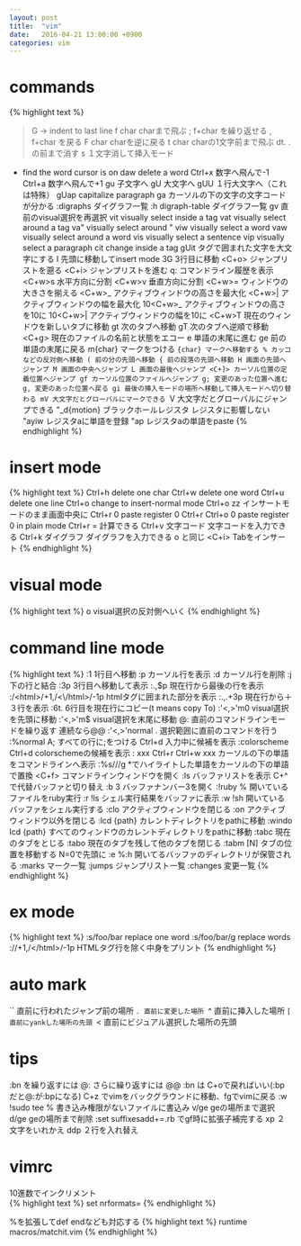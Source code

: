 ```yaml
---
layout: post
title:  "vim"
date:   2016-04-21 13:00:00 +0900
categories: vim
---
```


# commands

{% highlight text %}
>G -> indent to last line
f char charまで飛ぶ
; f+char を繰り返せる
, f+char を戻る
F char charを逆に戻る
t char charの1文字前まで飛ぶ
dt. .の前まで消す
s １文字消して挿入モード
* find the word cursor is on
daw delete a word
Ctrl+x 数字へ飛んで-1
Ctrl+a 数字へ飛んで+1
gu 子文字へ
gU 大文字へ
gUU １行大文字へ（これは特殊）
gUap capitalize paragraph
ga カーソルの下の文字の文字コードが分かる
:digraphs ダイグラフ一覧
:h digraph-table ダイグラフ一覧
gv 直前のvisual選択を再選択
vit visually select inside a tag
vat visually select around a tag
va" visually select around "
viw visually select a word
vaw visually select around a word
vis visually select a sentence
vip visually select a paragraph
cit change inside a tag
gUit タグで囲まれた文字を大文字にする
I 先頭に移動してinsert mode
3G 3行目に移動
<C+o> ジャンプリストを遡る
<C+i> ジャンプリストを進む
q: コマンドライン履歴を表示
<C+w>s 水平方向に分割
<C+w>v 垂直方向に分割
<C+w>= ウィンドウの大きさを揃える
<C+w>_ アクティブウィンドウの高さを最大化
<C+w>| アクティブウィンドウの幅を最大化
10<C+w>_ アクティブウィンドウの高さを10に
10<C+w>| アクティブウィンドウの幅を10に
<C+w>T 現在のウィンドウを新しいタブに移動
gt 次のタブへ移動
gT 次のタブへ逆順で移動
<C+g> 現在のファイルの名前と状態をエコー
e 単語の末尾に進む
ge 前の単語の末尾に戻る
m{char} マークをつける
`{char} マークへ移動する
% カッコなどの反対側へ移動
( 前の分の先頭へ移動
{ 前の段落の先頭へ移動
H 画面の先頭へジャンプ
M 画面の中央へジャンプ
L 画面の最後へジャンプ
<C+]> カーソル位置の定義位置へジャンプ
gf カーソル位置のファイルへジャンプ
g; 変更のあった位置へ進む
g, 変更のあった位置へ戻る
gi 最後の挿入モードの場所へ移動して挿入モードへ切り替わる
mV 大文字だとグローバルにマークできる
`V 大文字だとグローバルにジャンプできる
"_d{motion} ブラックホールレジスタ レジスタに影響しない
"ayiw レジスタaに単語を登録
"ap レジスタaの単語をpaste
{% endhighlight %}

# insert mode

{% highlight text %}
Ctrl+h delete one char
Ctrl+w delete one word
Ctrl+u delete one line
Ctrl+o change to insert-normal mode
Ctrl+o zz インサートモードのまま画面中央に
Ctrl+r 0 paste register 0
Ctrl+r Ctrl+o 0 paste register 0 in plain mode
Ctrl+r = 計算できる
Ctrl+v 文字コード 文字コードを入力できる
Ctrl+k ダイグラフ ダイグラフを入力できる
<ESC>o <CR>と同じ
<C+i> Tabをインサート
{% endhighlight %}

# visual mode
{% highlight text %}
o visual選択の反対側へいく
{% endhighlight %}

# command line mode
{% highlight text %}
:1 1行目へ移動
:p カーソル行を表示
:d カーソル行を削除
:j 下の行と結合
:3p 3行目へ移動して表示
:.,$p 現在行から最後の行を表示
:/<html>/+1,/<\/html>/-1p htmlタグに囲まれた部分を表示
:.,.+3p 現在行から＋３行を表示
:6t. 6行目を現在行にコピー(t means copy To)
:'<,>'m0 visual選択を先頭に移動
:'<,>'m$ visual選択を末尾に移動
@: 直前のコマンドラインモードを繰り返す 連続なら@@
:'<,>'normal . 選択範囲に直前のコマンドを行う
:%normal A; すべての行に;をつける
Ctrl+d 入力中に候補を表示
:colorscheme Ctrl+d colorschemeの候補を表示
: xxx Ctrl+r Ctrl+w xxx カーソルの下の単語をコマンドラインへ表示
:%s//<C-r><C-w>/g *でハイライトした単語をカーソルの下の単語で置換
<C+f> コマンドラインウィンドウを開く
:ls バッファリストを表示 C+^で代替バッファと切り替え
:b 3 バッファナンバー3を開く
:!ruby % 開いているファイルをruby実行
:r !ls シェル実行結果をバッファに表示
:w !sh 開いているバッファをシェル実行する
:clo アクティブウィンドウを閉じる
:on アクティブウィンドウ以外を閉じる
:lcd {path} カレントディレクトリをpathに移動
:windo lcd {path} すべてのウィンドウのカレントディレクトリをpathに移動
:tabc 現在のタブをとじる
:tabo 現在のタブを残して他のタブを閉じる
:tabm [N] タブの位置を移動する N=0で先頭に
:e %:h<Tab> 開いてるバッファのディレクトリが保管される
:marks マーク一覧
:jumps ジャンプリスト一覧
:changes 変更一覧
{% endhighlight %}

# ex mode
{% highlight text %}
:s/foo/bar replace one word
:s/foo/bar/g replace words
:/<html>/+1,/<\/html>/-1p HTMLタグ行を除く中身をプリント
{% endhighlight %}

# auto mark
`` 直前に行われたジャンプ前の場所
`. 直前に変更した場所
`^ 直前に挿入した場所
`[ 直前にyankした場所の先頭
`< 直前にビジュアル選択した場所の先頭

# tips
:bn を繰り返すには @: さらに繰り返すには @@
:bn は C+oで戻ればいい(:bpだと@:が:bpになる)
C+z でvimをバックグラウンドに移動、fgでvimに戻る
:w !sudo tee % 書き込み権限がないファイルに書込み
v/ge geの場所まで選択
d/ge geの場所まで削除
:set suffixesadd+=.rb でgf時に拡張子補完する
xp ２文字をいれかえ 
ddp ２行を入れ替え

# vimrc
10進数でインクリメント  
{% highlight text %}
set nrformats=
{% endhighlight %}

%を拡張してdef endなども対応する
{% highlight text %}
runtime macros/matchit.vim
{% endhighlight %}

